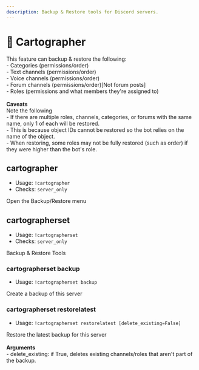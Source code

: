 ```yaml
---
description: Backup & Restore tools for Discord servers.
---
```


# 🎒 Cartographer

This feature can backup & restore the following:\
\- Categories (permissions/order)\
\- Text channels (permissions/order)\
\- Voice channels (permissions/order)\
\- Forum channels (permissions/order)\[Not forum posts]\
\- Roles (permissions and what members they're assigned to)\
\
**Caveats**\
Note the following\
\- If there are multiple roles, channels, categories, or forums with the same name, only 1 of each will be restored.\
\- This is because object IDs cannot be restored so the bot relies on the name of the object.\
\- When restoring, some roles may not be fully restored (such as order) if they were higher than the bot's role.

## cartographer

* Usage: `!cartographer`
* Checks: `server_only`

Open the Backup/Restore menu

## cartographerset

* Usage: `!cartographerset`
* Checks: `server_only`

Backup & Restore Tools

### cartographerset backup

* Usage: `!cartographerset backup`

Create a backup of this server

### cartographerset restorelatest

* Usage: `!cartographerset restorelatest [delete_existing=False]`

Restore the latest backup for this server\
\
**Arguments**\
\- delete\_existing: if True, deletes existing channels/roles that aren't part of the backup.
